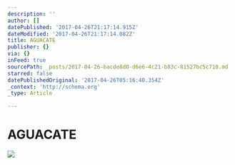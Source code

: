 ```yaml
---
description: ''
author: []
datePublished: '2017-04-26T21:17:14.915Z'
dateModified: '2017-04-26T21:17:14.082Z'
title: AGUACATE
publisher: {}
via: {}
inFeed: true
sourcePath: _posts/2017-04-26-bacde8d0-d6e6-4c21-b83c-81527bc5c710.md
starred: false
datePublishedOriginal: '2017-04-26T05:16:40.354Z'
_context: 'http://schema.org'
_type: Article

---
```

# AGUACATE
![](https://the-grid-user-content.s3-us-west-2.amazonaws.com/71872cbf-17f8-4f77-be12-55b2021c975b.jpg)